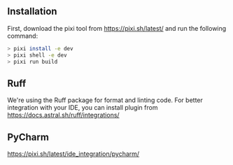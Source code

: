 ## Installation
First, download the pixi tool from https://pixi.sh/latest/ and run the following command:
```bash
> pixi install -e dev
> pixi shell -e dev
> pixi run build
```

## Ruff
We're using the Ruff package for format and linting code. For better integration with your IDE, you can install plugin from https://docs.astral.sh/ruff/integrations/

## PyCharm
https://pixi.sh/latest/ide_integration/pycharm/
